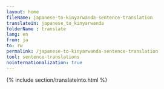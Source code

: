 ```yaml
---
layout: home
fileName: japanese-to-kinyarwanda-sentence-translation
translatein: japanese_to_kinyarwanda
folderName : translate
lang: en
from: ja
to: rw
permalink: /japanese-to-kinyarwanda-sentence-translation
tool: sentence-translations
nointernationalization: true
---
```

{% include section/translateinto.html %}
